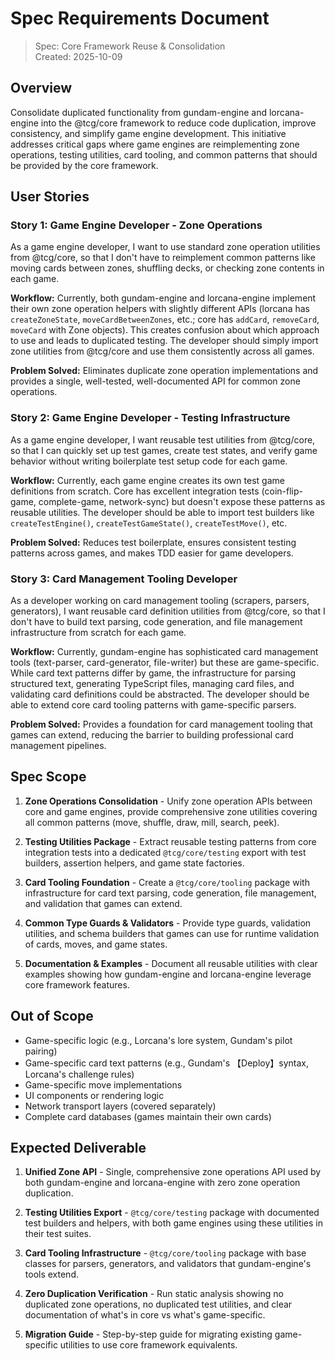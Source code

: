 # Spec Requirements Document

> Spec: Core Framework Reuse & Consolidation  
> Created: 2025-10-09

## Overview

Consolidate duplicated functionality from gundam-engine and lorcana-engine into the @tcg/core framework to reduce code duplication, improve consistency, and simplify game engine development. This initiative addresses critical gaps where game engines are reimplementing zone operations, testing utilities, card tooling, and common patterns that should be provided by the core framework.

## User Stories

### Story 1: Game Engine Developer - Zone Operations

As a game engine developer, I want to use standard zone operation utilities from @tcg/core, so that I don't have to reimplement common patterns like moving cards between zones, shuffling decks, or checking zone contents in each game.

**Workflow:**
Currently, both gundam-engine and lorcana-engine implement their own zone operation helpers with slightly different APIs (lorcana has `createZoneState`, `moveCardBetweenZones`, etc.; core has `addCard`, `removeCard`, `moveCard` with Zone objects). This creates confusion about which approach to use and leads to duplicated testing. The developer should simply import zone utilities from @tcg/core and use them consistently across all games.

**Problem Solved:**
Eliminates duplicate zone operation implementations and provides a single, well-tested, well-documented API for common zone operations.

### Story 2: Game Engine Developer - Testing Infrastructure

As a game engine developer, I want reusable test utilities from @tcg/core, so that I can quickly set up test games, create test states, and verify game behavior without writing boilerplate test setup code for each game.

**Workflow:**
Currently, each game engine creates its own test game definitions from scratch. Core has excellent integration tests (coin-flip-game, complete-game, network-sync) but doesn't expose these patterns as reusable utilities. The developer should be able to import test builders like `createTestEngine()`, `createTestGameState()`, `createTestMove()`, etc.

**Problem Solved:**
Reduces test boilerplate, ensures consistent testing patterns across games, and makes TDD easier for game developers.

### Story 3: Card Management Tooling Developer

As a developer working on card management tooling (scrapers, parsers, generators), I want reusable card definition utilities from @tcg/core, so that I don't have to build text parsing, code generation, and file management infrastructure from scratch for each game.

**Workflow:**
Currently, gundam-engine has sophisticated card management tools (text-parser, card-generator, file-writer) but these are game-specific. While card text patterns differ by game, the infrastructure for parsing structured text, generating TypeScript files, managing card files, and validating card definitions could be abstracted. The developer should be able to extend core card tooling patterns with game-specific parsers.

**Problem Solved:**
Provides a foundation for card management tooling that games can extend, reducing the barrier to building professional card management pipelines.

## Spec Scope

1. **Zone Operations Consolidation** - Unify zone operation APIs between core and game engines, provide comprehensive zone utilities covering all common patterns (move, shuffle, draw, mill, search, peek).

2. **Testing Utilities Package** - Extract reusable testing patterns from core integration tests into a dedicated `@tcg/core/testing` export with test builders, assertion helpers, and game state factories.

3. **Card Tooling Foundation** - Create a `@tcg/core/tooling` package with infrastructure for card text parsing, code generation, file management, and validation that games can extend.

4. **Common Type Guards & Validators** - Provide type guards, validation utilities, and schema builders that games can use for runtime validation of cards, moves, and game states.

5. **Documentation & Examples** - Document all reusable utilities with clear examples showing how gundam-engine and lorcana-engine leverage core framework features.

## Out of Scope

- Game-specific logic (e.g., Lorcana's lore system, Gundam's pilot pairing)
- Game-specific card text patterns (e.g., Gundam's 【Deploy】syntax, Lorcana's challenge rules)
- Game-specific move implementations
- UI components or rendering logic
- Network transport layers (covered separately)
- Complete card databases (games maintain their own cards)

## Expected Deliverable

1. **Unified Zone API** - Single, comprehensive zone operations API used by both gundam-engine and lorcana-engine with zero zone operation duplication.

2. **Testing Utilities Export** - `@tcg/core/testing` package with documented test builders and helpers, with both game engines using these utilities in their test suites.

3. **Card Tooling Infrastructure** - `@tcg/core/tooling` package with base classes for parsers, generators, and validators that gundam-engine's tools extend.

4. **Zero Duplication Verification** - Run static analysis showing no duplicated zone operations, no duplicated test utilities, and clear documentation of what's in core vs what's game-specific.

5. **Migration Guide** - Step-by-step guide for migrating existing game-specific utilities to use core framework equivalents.

